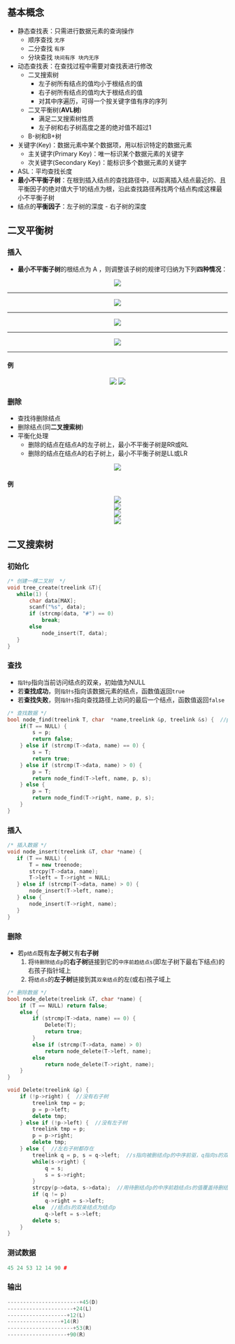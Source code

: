 ## 基本概念
- 静态查找表：只需进行数据元素的查询操作
    - 顺序查找 `无序`
    - 二分查找 `有序`
    - 分块查找 `块间有序 块内无序`
- 动态查找表：在查找过程中需要对查找表进行修改
    - 二叉搜索树
        - 左子树所有结点的值均小于根结点的值
        - 右子树所有结点的值均大于根结点的值
        - 对其中序遍历，可得一个按关键字值有序的序列
    - 二叉平衡树(**AVL树**)
        - 满足二叉搜索树性质
        - 左子树和右子树高度之差的绝对值不超过1
    - B-树和B+树
- 关键字(Key)：数据元素中某个数据项，用以标识特定的数据元素
    - 主关键字(Primary Key)：唯一标识某个数据元素的关键字
    - 次关键字(Secondary Key)：能标识多个数据元素的关键字
- ASL：平均查找长度
- **最小不平衡子树**：在根到插入结点的查找路径中，以距离插入结点最近的、且平衡因子的绝对值大于1的结点为根，沿此查找路径再找两个结点构成这棵最小不平衡子树
- 结点的**平衡因子**：左子树的深度 - 右子树的深度

## 二叉平衡树
### 插入
- **最小不平衡子树**的根结点为 A ，则调整该子树的规律可归纳为下列**四种情况**：
<div align="center"> <img src="https://git.acwing.com/ZagY/learn-data-structures/-/raw/main/Search/images/1.png" /> </div>
<hr />
<div align="center"> <img src="https://git.acwing.com/ZagY/learn-data-structures/-/raw/main/Search/images/2.png" /> </div>
<hr />
<div align="center"> <img src="https://git.acwing.com/ZagY/learn-data-structures/-/raw/main/Search/images/3.png" /> </div>
<hr />
<div align="center"> <img src="https://git.acwing.com/ZagY/learn-data-structures/-/raw/main/Search/images/4.png" /> </div>
<hr />

#### 例
<center>
<figure>
<img src="https://git.acwing.com/ZagY/learn-data-structures/-/raw/main/Search/images/5.png" />
<img src="https://git.acwing.com/ZagY/learn-data-structures/-/raw/main/Search/images/6.png" />
</figure>
</center>

### 删除
- 查找待删除结点
- 删除结点(同**二叉搜索树**)
- 平衡化处理
    - 删除的结点在结点A的左子树上，最小不平衡子树是RR或RL
    - 删除的结点在结点A的右子树上，最小不平衡子树是LL或LR
<div align="center"> <img src="https://git.acwing.com/ZagY/learn-data-structures/-/raw/main/Search/images/7.png" /> </div>

#### 例
<div align="center"> <img src="https://git.acwing.com/ZagY/learn-data-structures/-/raw/main/Search/images/8.png" /> </div>
<div align="center"> <img src="https://git.acwing.com/ZagY/learn-data-structures/-/raw/main/Search/images/9.png" /> </div>
<div align="center"> <img src="https://git.acwing.com/ZagY/learn-data-structures/-/raw/main/Search/images/10.png" /> </div>
<div align="center"> <img src="https://git.acwing.com/ZagY/learn-data-structures/-/raw/main/Search/images/11.png" /> </div>


## 二叉搜索树
### 初始化
```cpp
/* 创建一棵二叉树  */
void tree_create(treelink &T){
   while(1) {
       char data[MAX];
       scanf("%s", data);
       if (strcmp(data, "#") == 0)
           break;
       else
           node_insert(T, data);
   }
}
```
### 查找
- `指针p`指向当前访问结点的双亲，初始值为NULL
- 若**查找成功**，则`指针s`指向该数据元素的结点，函数值返回`true`
- 若**查找失败**，则`指针s`指向查找路径上访问的最后一个结点，函数值返回`false`
```cpp
/* 查找数据 */
bool node_find(treelink T, char  *name,treelink &p, treelink &s) {  //p为父结点 s为子结点
    if(T == NULL) {
        s = p;
        return false;
    } else if (strcmp(T->data, name) == 0) {
        s = T;
        return true;
    } else if (strcmp(T->data, name) > 0) {
        p = T;
        return node_find(T->left, name, p, s);
    } else {
        p = T;
        return node_find(T->right, name, p, s);
    }
}
```
### 插入
```cpp
/* 插入数据 */
void node_insert(treelink &T, char *name) {
   if (T == NULL) {
       T = new treenode;
       strcpy(T->data, name);
       T->left = T->right = NULL;
   } else if (strcmp(T->data, name) > 0) {
       node_insert(T->left, name);
   } else {
       node_insert(T->right, name);
   }
}
```
### 删除
- 若`p结点`既有**左子树**又有**右子树**
    1. 将`待删除结点p`的**右子树**链接到它的`中序前趋结点s`(即左子树下最右下结点)的右孩子指针域上
    2. 将`结点s`的**左子树**链接到其`双亲结点`的左(或右)孩子域上
```cpp
/* 删除数据 */
bool node_delete(treelink &T, char *name) {
    if (T == NULL) return false;
    else {
        if (strcmp(T->data, name) == 0) {
            Delete(T);
            return true;
        }
        else if (strcmp(T->data, name) > 0)
            return node_delete(T->left, name);
        else
            return node_delete(T->right, name);
    }
}

void Delete(treelink &p) {
    if (!p->right) {  //没有右子树
        treelink tmp = p;
        p = p->left;
        delete tmp;
    } else if (!p->left) {  //没有左子树
        treelink tmp = p;
        p = p->right;
        delete tmp;
    } else {  //左右子树都存在
        treelink q = p, s = q->left;  //s指向被删结点p的中序前驱，q指向s的双亲
        while(s->right) {
            q = s;
            s = s->right;
        }
        strcpy(p->data, s->data);  //用待删结点p的中序前趋结点s的值覆盖待删结点的值
        if (q != p)
            q->right = s->left;
        else  //结点s的双亲结点为结点p
            q->left = s->left;
        delete s;
    }
}
```
### 测试数据
```cpp
45 24 53 12 14 90 #
```
### 输出
```cpp
-----------------------+45(D)
---------------------+24(L)
-------------------+12(L)
-----------------+14(R)
---------------------+53(R)
-------------------+90(R)
```
